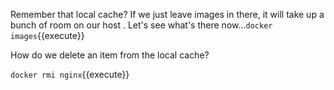 Remember that local cache? If we just leave images in there, it will take up a bunch of room on our host
. Let's see what's there now...`docker images`{{execute}}

How do we delete an item from the local cache?

`docker rmi nginx`{{execute}}
